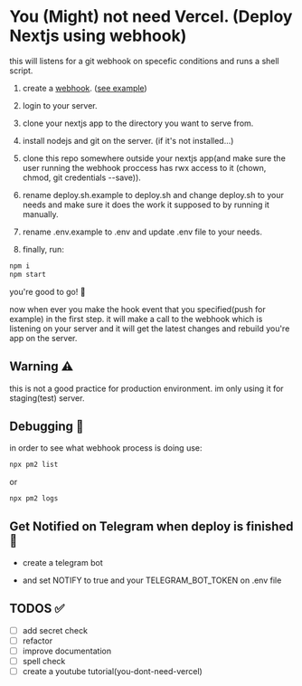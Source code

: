 # You (Might) not need Vercel. (Deploy Nextjs using webhook)

this will listens for a git webhook on specefic conditions and runs a shell script.

1. create a [webhook](https://docs.github.com/en/webhooks/using-webhooks/creating-webhooks). ([see example](webhook_example.png))

2. login to your server.

3. clone your nextjs app to the directory you want to serve from.

4. install nodejs and git on the server. (if it's not installed...)

5. clone this repo somewhere outside your nextjs app(and make sure the user running the webhook proccess has rwx access to it (chown, chmod, git credentials --save)).

6. rename deploy.sh.example to deploy.sh and change deploy.sh to your needs and make sure it does the work it supposed to by running it manually.

7. rename .env.example to .env and update .env file to your needs.

8. finally, run:

```sh
npm i
npm start
```

you're good to go! 🎉  

now when ever you make the hook event that you specified(push for example) in the first step. it will make a call to the webhook which is listening on your server and it will get the latest changes and rebuild you're app on the server.

## Warning ⚠️

this is not a good practice for production environment. im only using it for staging(test) server.

## Debugging 🐞

in order to see what webhook process is doing use:

```sh
npx pm2 list
```

or

```sh
npx pm2 logs
```

## Get Notified on Telegram when deploy is finished  🔔

- create a telegram bot

- and set NOTIFY to true and your TELEGRAM_BOT_TOKEN on .env file

## TODOS ✅

- [ ] add secret check
- [ ] refactor
- [ ] improve documentation
- [ ] spell check
- [ ] create a youtube tutorial(you-dont-need-vercel)
